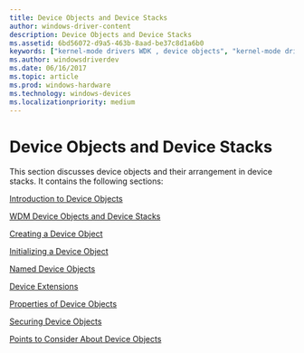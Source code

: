 ```yaml
---
title: Device Objects and Device Stacks
author: windows-driver-content
description: Device Objects and Device Stacks
ms.assetid: 6bd56072-d9a5-463b-8aad-be37c8d1a6b0
keywords: ["kernel-mode drivers WDK , device objects", "kernel-mode drivers WDK , device stacks", "device objects WDK kernel", "device stacks WDK kernel", "DO WDK kernel", "objects WDK device objects"]
ms.author: windowsdriverdev
ms.date: 06/16/2017
ms.topic: article
ms.prod: windows-hardware
ms.technology: windows-devices
ms.localizationpriority: medium
---
```


# Device Objects and Device Stacks





This section discusses device objects and their arrangement in device stacks. It contains the following sections:

[Introduction to Device Objects](introduction-to-device-objects.md)

[WDM Device Objects and Device Stacks](wdm-device-objects-and-device-stacks.md)

[Creating a Device Object](creating-a-device-object.md)

[Initializing a Device Object](initializing-a-device-object.md)

[Named Device Objects](named-device-objects.md)

[Device Extensions](device-extensions.md)

[Properties of Device Objects](properties-of-device-objects.md)

[Securing Device Objects](securing-device-objects.md)

[Points to Consider About Device Objects](points-to-consider-about-device-objects.md)

 

 




